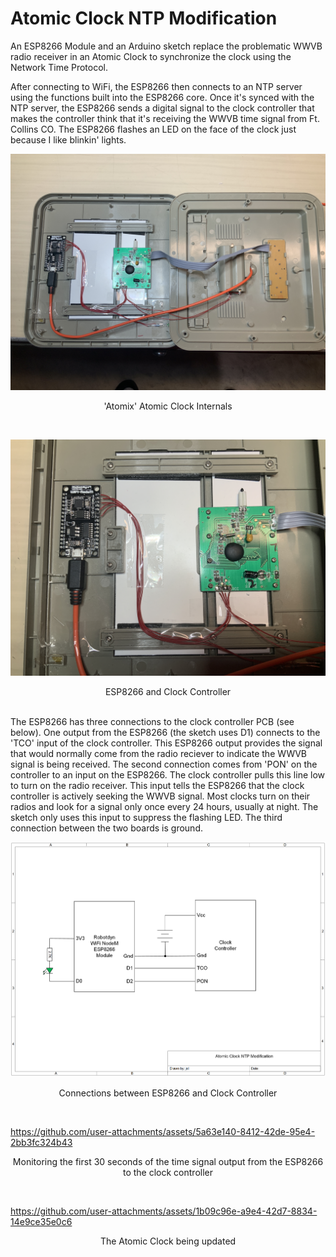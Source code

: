 # Atomic Clock NTP Modification
An ESP8266 Module and an Arduino sketch replace the problematic WWVB radio receiver in an Atomic Clock to synchronize the clock using the Network Time Protocol.

After connecting to WiFi, the ESP8266 then connects to an NTP server using the functions built into the ESP8266 core. Once it's synced with the NTP server, the ESP8266 sends a digital signal to the clock controller that makes the controller think that it's receiving the WWVB time signal from Ft. Collins CO. The ESP8266 flashes an LED on the face of the clock just because I like blinkin' lights.
<p align="center"><img src="/images/Atomic Clock 1.JPG"/>
<p align="center">'Atomix' Atomic Clock Internals</p><br>
<p align="center"><img src="/images/Atomic Clock 2.JPG"/>
<p align="center">ESP8266 and Clock Controller</p><br>
The ESP8266 has three connections to the clock controller PCB (see below). One output from the ESP8266 (the sketch uses D1) connects to the 'TCO' input of the clock controller. This ESP8266 output provides the signal that would normally come from the radio reciever to indicate the WWVB signal is being received. The second connection comes from 'PON' on the controller to an input on the ESP8266. The clock controller pulls this line low to turn on the radio receiver. This input tells the ESP8266 that the clock controller is actively seeking the WWVB signal. Most clocks turn on their radios and look for a signal only once every 24 hours, usually at night. The sketch only uses this input to suppress the flashing LED. The third connection between the two boards is ground.
<p align="center"><img src="/images/Atomic Clock NTP Modification.png"/>
<p align="center">Connections between ESP8266 and Clock Controller</p><br>


https://github.com/user-attachments/assets/5a63e140-8412-42de-95e4-2bb3fc324b43
<p align="center">Monitoring the first 30 seconds of the time signal output from the ESP8266 to the clock controller</p><br>


https://github.com/user-attachments/assets/1b09c96e-a9e4-42d7-8834-14e9ce35e0c6
<p align="center">The Atomic Clock being updated</p><br>

